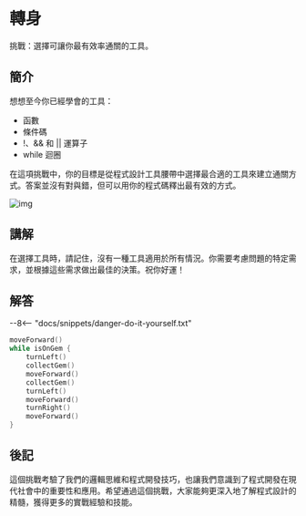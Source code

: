 # 轉身

挑戰：選擇可讓你最有效率通關的工具。

## 簡介

想想至今你已經學會的工具：

- 函數
- 條件碼
- !、&& 和 || 運算子
- while 迴圈

在這項挑戰中，你的目標是從程式設計工具腰帶中選擇最合適的工具來建立通關方式。答案並沒有對與錯，但可以用你的程式碼釋出最有效的方式。

![img](https://imagedelivery.net/cdkaXPuFls5qlrh3GM4hfA/e0d1e062-ffe8-4d92-8452-0503ae745f00/public)

## 講解

在選擇工具時，請記住，沒有一種工具適用於所有情況。你需要考慮問題的特定需求，並根據這些需求做出最佳的決策。祝你好運！

## 解答

--8<-- "docs/snippets/danger-do-it-yourself.txt"

```swift linenums="1"
moveForward()
while isOnGem {
    turnLeft()
    collectGem()
    moveForward()
    collectGem()
    turnLeft()
    moveForward()
    turnRight()
    moveForward()
}
```


## 後記

這個挑戰考驗了我們的邏輯思維和程式開發技巧，也讓我們意識到了程式開發在現代社會中的重要性和應用。希望通過這個挑戰，大家能夠更深入地了解程式設計的精髓，獲得更多的實戰經驗和技能。
